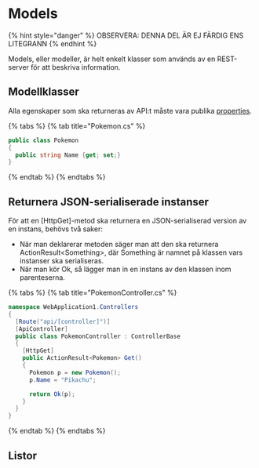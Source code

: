 # Models

{% hint style="danger" %}
OBSERVERA: DENNA DEL ÄR EJ FÄRDIG ENS LITEGRANN
{% endhint %}

Models, eller modeller, är helt enkelt klasser som används av en REST-server för att beskriva information.

## Modellklasser

Alla egenskaper som ska returneras av API:t måste vara publika [properties](../inkapsling-och-properties.md#properties).

{% tabs %}
{% tab title="Pokemon.cs" %}
```csharp
public class Pokemon
{
  public string Name {get; set;}
}
```
{% endtab %}
{% endtabs %}

## Returnera JSON-serialiserade instanser

För att en \[HttpGet\]-metod ska returnera en JSON-serialiserad version av en instans, behövs två saker: 

* När man deklarerar metoden säger man att den ska returnera ActionResult&lt;Something&gt;, där Something är namnet på klassen vars instanser ska serialiseras.
* När man kör Ok, så lägger man in en instans av den klassen inom parenteserna.

{% tabs %}
{% tab title="PokemonController.cs" %}
```csharp
namespace WebApplication1.Controllers
{
  [Route("api/[controller]")]
  [ApiController]
  public class PokemonController : ControllerBase
  {
    [HttpGet]
    public ActionResult<Pokemon> Get()
    {
      Pokemon p = new Pokemon();
      p.Name = "Pikachu";

      return Ok(p);
    }
  }
}
```
{% endtab %}
{% endtabs %}

## Listor

